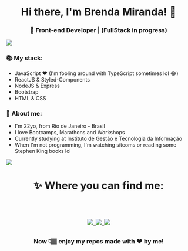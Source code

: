 <h1 align="center"> Hi there, I'm Brenda Miranda! 🤩 </h1>
<h3 align="center">🚀 Front-end Developer | (FullStack in progress) </h3>

<img src="https://yata-apix-a9caea66-ad78-425f-aa08-e292558ebb65.lss.locawebcorp.com.br/b7c7dbff38ae4f419c94ce8d2254b9d9.png"> 

### 📚 My stack:
- JavaScript ❤ (I'm fooling around with TypeScript sometimes lol 😂)
- ReactJS & Styled-Components
- NodeJS & Express
- Bootstrap
- HTML & CSS

### 👀 About me:
- I'm 22yo, from Rio de Janeiro - Brasil
- I love Bootcamps, Marathons and Workshops
- Currently studying at Instituto de Gestão e Tecnologia da Informação
- When I'm not programming, I'm watching sitcoms or reading some Stephen King books lol
  
<img src="https://yata-apix-a9caea66-ad78-425f-aa08-e292558ebb65.lss.locawebcorp.com.br/b7c7dbff38ae4f419c94ce8d2254b9d9.png"> 

<h1 align="center">
✨ Where you can find me:
  
  <p align="center"><br/>
   <a href="https://www.linkedin.com/in/bmndx/">
    <img src="https://img.shields.io/badge/Linkedin-%2Fin%2Fbmndx-blue?style=for-the-badge&logo=appveyor">
  </a>
  
  <a href="https://www.instagram.com/bmndxx/">
    <img src="https://img.shields.io/badge/Instagram-%40bmndxx-ff69b2?style=for-the-badge&logo=appveyor">
  </a>
  
   <a href="https://twitter.com/bmndxx">
    <img src="https://img.shields.io/badge/Twitter-%40mrslazulli-blue?style=for-the-badge&logo=appveyor">
  </a>
  </a>
</p>
</h1>

<h3 align="center"><strong> Now 👇🏽 enjoy my repos made with ❤ by me! </strong> </h3>

